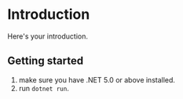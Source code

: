 ﻿# Introduction

Here's your introduction.

## Getting started

1. make sure you have .NET 5.0 or above installed.
2. run `dotnet run`.
